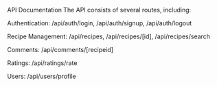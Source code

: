 API Documentation
The API consists of several routes, including:

Authentication: /api/auth/login, /api/auth/signup, /api/auth/logout

Recipe Management: /api/recipes, /api/recipes/[id], /api/recipes/search

Comments: /api/comments/[recipeid]

Ratings: /api/ratings/rate

Users: /api/users/profile
